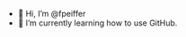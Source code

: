 - 👋 Hi, I’m @fpeiffer
- 🌱 I’m currently learning how to use GitHub.

<!---
- 💞️ I’m looking to collaborate on ...
- 📫 How to reach me ...

fpeiffer/fpeiffer is a ✨ special ✨ repository because its `README.md` (this file) appears on your GitHub profile.
You can click the Preview link to take a look at your changes.
--->
